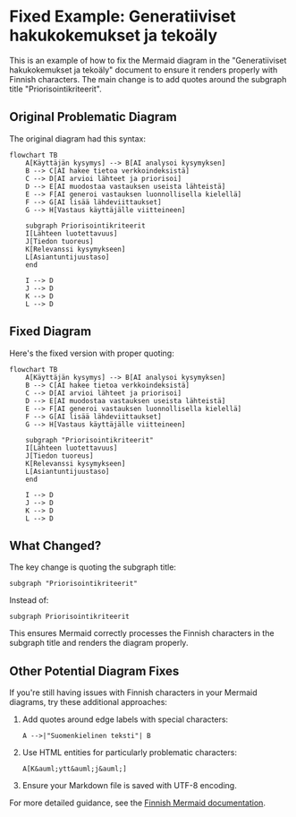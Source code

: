 # Fixed Example: Generatiiviset hakukokemukset ja tekoäly

This is an example of how to fix the Mermaid diagram in the "Generatiiviset hakukokemukset ja tekoäly" document to ensure it renders properly with Finnish characters. The main change is to add quotes around the subgraph title "Priorisointikriteerit".

## Original Problematic Diagram

The original diagram had this syntax:

```
flowchart TB
    A[Käyttäjän kysymys] --> B[AI analysoi kysymyksen]
    B --> C[AI hakee tietoa verkkoindeksistä]
    C --> D[AI arvioi lähteet ja priorisoi]
    D --> E[AI muodostaa vastauksen useista lähteistä]
    E --> F[AI generoi vastauksen luonnollisella kielellä]
    F --> G[AI lisää lähdeviittaukset]
    G --> H[Vastaus käyttäjälle viitteineen]
    
    subgraph Priorisointikriteerit
    I[Lähteen luotettavuus]
    J[Tiedon tuoreus]
    K[Relevanssi kysymykseen]
    L[Asiantuntijuustaso]
    end
    
    I --> D
    J --> D
    K --> D
    L --> D
```

## Fixed Diagram

Here's the fixed version with proper quoting:

```mermaid
flowchart TB
    A[Käyttäjän kysymys] --> B[AI analysoi kysymyksen]
    B --> C[AI hakee tietoa verkkoindeksistä]
    C --> D[AI arvioi lähteet ja priorisoi]
    D --> E[AI muodostaa vastauksen useista lähteistä]
    E --> F[AI generoi vastauksen luonnollisella kielellä]
    F --> G[AI lisää lähdeviittaukset]
    G --> H[Vastaus käyttäjälle viitteineen]
    
    subgraph "Priorisointikriteerit"
    I[Lähteen luotettavuus]
    J[Tiedon tuoreus]
    K[Relevanssi kysymykseen]
    L[Asiantuntijuustaso]
    end
    
    I --> D
    J --> D
    K --> D
    L --> D
```

## What Changed?

The key change is quoting the subgraph title:

```
subgraph "Priorisointikriteerit"
```

Instead of:

```
subgraph Priorisointikriteerit
```

This ensures Mermaid correctly processes the Finnish characters in the subgraph title and renders the diagram properly.

## Other Potential Diagram Fixes

If you're still having issues with Finnish characters in your Mermaid diagrams, try these additional approaches:

1. Add quotes around edge labels with special characters:
   ```
   A -->|"Suomenkielinen teksti"| B
   ```

2. Use HTML entities for particularly problematic characters:
   ```
   A[K&auml;ytt&auml;j&auml;]
   ```

3. Ensure your Markdown file is saved with UTF-8 encoding.

For more detailed guidance, see the [Finnish Mermaid documentation](mermaid-finnish.md). 